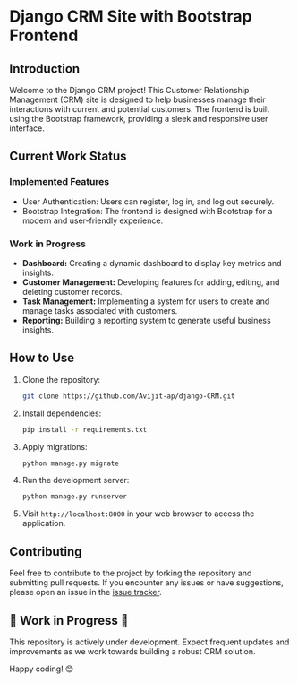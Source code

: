 # Django CRM Site with Bootstrap Frontend

## Introduction

Welcome to the Django CRM project! This Customer Relationship Management (CRM) site is designed to help businesses manage their interactions with current and potential customers. The frontend is built using the Bootstrap framework, providing a sleek and responsive user interface.

## Current Work Status

### Implemented Features

- User Authentication: Users can register, log in, and log out securely.
- Bootstrap Integration: The frontend is designed with Bootstrap for a modern and user-friendly experience.

### Work in Progress

- **Dashboard:** Creating a dynamic dashboard to display key metrics and insights.
- **Customer Management:** Developing features for adding, editing, and deleting customer records.
- **Task Management:** Implementing a system for users to create and manage tasks associated with customers.
- **Reporting:** Building a reporting system to generate useful business insights.

## How to Use

1. Clone the repository:

   ```bash
   git clone https://github.com/Avijit-ap/django-CRM.git
   ```

2. Install dependencies:

   ```bash
   pip install -r requirements.txt
   ```

3. Apply migrations:

   ```bash
   python manage.py migrate
   ```

4. Run the development server:

   ```bash
   python manage.py runserver
   ```

5. Visit `http://localhost:8000` in your web browser to access the application.

## Contributing

Feel free to contribute to the project by forking the repository and submitting pull requests. If you encounter any issues or have suggestions, please open an issue in the [issue tracker](https://github.com/Avijit-ap/django-CRM/issues).

## 🚧 Work in Progress 🚧

This repository is actively under development. Expect frequent updates and improvements as we work towards building a robust CRM solution.

Happy coding! 😊
